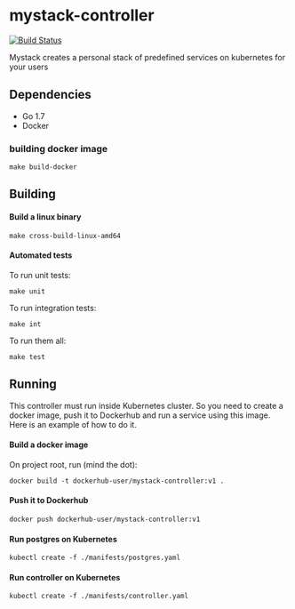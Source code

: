 mystack-controller
=================
[![Build Status](https://travis-ci.org/topfreegames/mystack-controller.svg?branch=master)](https://travis-ci.org/topfreegames/mystack-controller)

Mystack creates a personal stack of predefined services on kubernetes for your users

## Dependencies
* Go 1.7
* Docker

### building docker image
```
make build-docker
```

## Building
#### Build a linux binary
```shell
make cross-build-linux-amd64
```

#### Automated tests
To run unit tests:

```shell
make unit
```
To run integration tests:

```shell
make int
```

To run them all:
```shell
make test
```

## Running
This controller must run inside Kubernetes cluster. So you need to create a docker image, push it to Dockerhub and run a service using this image. 
Here is an example of how to do it.

#### Build a docker image
On project root, run (mind the dot):
```shell
docker build -t dockerhub-user/mystack-controller:v1 .
```

#### Push it to Dockerhub
```shell
docker push dockerhub-user/mystack-controller:v1
```

#### Run postgres on Kubernetes
```shell
kubectl create -f ./manifests/postgres.yaml
```

#### Run controller on Kubernetes
```shell
kubectl create -f ./manifests/controller.yaml
```
